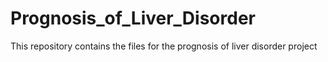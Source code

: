# Prognosis_of_Liver_Disorder
This repository contains the files for the prognosis of liver disorder project
